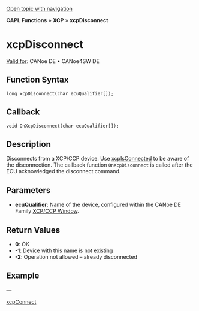 [Open topic with navigation](../../../../../CANoeDEFamily.htm#Topics/CAPLFunctions/XCP/Functions/CAPLfunctionXCPDisconnect.md)

**CAPL Functions** » **XCP** » **xcpDisconnect**

# xcpDisconnect

[Valid for](../../../Shared/FeatureAvailability.md): CANoe DE • CANoe4SW DE

## Function Syntax

```plaintext
long xcpDisconnect(char ecuQualifier[]);
```

## Callback

```plaintext
void OnXcpDisconnect(char ecuQualifier[]);
```

## Description

Disconnects from a XCP/CCP device. Use [xcpIsConnected](CAPLfunctionXCPIsConnected.md) to be aware of the disconnection. The callback function `OnXcpDisconnect` is called after the ECU acknowledged the disconnect command.

## Parameters

- **ecuQualifier**: Name of the device, configured within the CANoe DE Family [XCP/CCP Window](../../../CANoeCANalyzer/AMDXCP/XCPConfiguration.md).

## Return Values

- **0**: OK
- **-1**: Device with this name is not existing
- **-2**: Operation not allowed – already disconnected

## Example

—

[xcpConnect](CAPLfunctionXCPConnect.md)
